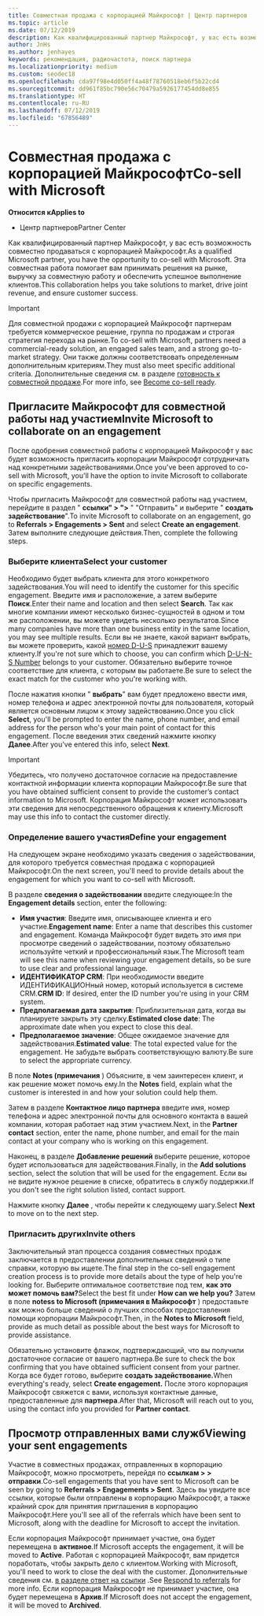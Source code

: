 ```yaml
---
title: Совместная продажа с корпорацией Майкрософт | Центр партнеров
ms.topic: article
ms.date: 07/12/2019
description: Как квалифицированный партнер Майкрософт, у вас есть возможность совместно продаваться с корпорацией Майкрософт. Эта совместная работа помогает вам принимать решения на рынке, выручку за совместную работу и обеспечить успешное выполнение клиентов.
author: JnHs
ms.author: jenhayes
keywords: рекомендация, радиочастота, поиск партнера
ms.localizationpriority: medium
ms.custom: seodec18
ms.openlocfilehash: cda97f98e4d050ff4a48f78760518eb6f5b22cd4
ms.sourcegitcommit: dd961f85bc790e56c70479a5926177454dd8e855
ms.translationtype: HT
ms.contentlocale: ru-RU
ms.lasthandoff: 07/12/2019
ms.locfileid: "67856489"
---
```

# <a name="co-sell-with-microsoft"></a><span data-ttu-id="94a34-105">Совместная продажа с корпорацией Майкрософт</span><span class="sxs-lookup"><span data-stu-id="94a34-105">Co-sell with Microsoft</span></span>

<span data-ttu-id="94a34-106">**Относится к**</span><span class="sxs-lookup"><span data-stu-id="94a34-106">**Applies to**</span></span>

-  <span data-ttu-id="94a34-107">Центр партнеров</span><span class="sxs-lookup"><span data-stu-id="94a34-107">Partner Center</span></span>

<span data-ttu-id="94a34-108">Как квалифицированный партнер Майкрософт, у вас есть возможность совместно продаваться с корпорацией Майкрософт.</span><span class="sxs-lookup"><span data-stu-id="94a34-108">As a qualified Microsoft partner, you have the opportunity to co-sell with Microsoft.</span></span> <span data-ttu-id="94a34-109">Эта совместная работа помогает вам принимать решения на рынке, выручку за совместную работу и обеспечить успешное выполнение клиентов.</span><span class="sxs-lookup"><span data-stu-id="94a34-109">This collaboration helps you take solutions to market, drive joint revenue, and ensure customer success.</span></span>

> [!IMPORTANT]
> <span data-ttu-id="94a34-110">Для совместной продажи с корпорацией Майкрософт партнерам требуется коммерческое решение, группа по продажам и строгая стратегия перехода на рынке.</span><span class="sxs-lookup"><span data-stu-id="94a34-110">To co-sell with Microsoft, partners need a commercial-ready solution, an engaged sales team, and a strong go-to-market strategy.</span></span> <span data-ttu-id="94a34-111">Они также должны соответствовать определенным дополнительным критериям.</span><span class="sxs-lookup"><span data-stu-id="94a34-111">They must also meet specific additional criteria.</span></span> <span data-ttu-id="94a34-112">Дополнительные сведения см. в разделе [готовность к совместной продаже](https://partner.microsoft.com/reach-customers/selling-with-microsoft#become-ready).</span><span class="sxs-lookup"><span data-stu-id="94a34-112">For more info, see [Become co-sell ready](https://partner.microsoft.com/reach-customers/selling-with-microsoft#become-ready).</span></span>

## <a name="invite-microsoft-to-collaborate-on-an-engagement"></a><span data-ttu-id="94a34-113">Пригласите Майкрософт для совместной работы над участием</span><span class="sxs-lookup"><span data-stu-id="94a34-113">Invite Microsoft to collaborate on an engagement</span></span>

<span data-ttu-id="94a34-114">После одобрения совместной работы с корпорацией Майкрософт у вас будет возможность пригласить корпорации Майкрософт сотрудничать над конкретными задействованиями.</span><span class="sxs-lookup"><span data-stu-id="94a34-114">Once you've been approved to co-sell with Microsoft, you'll have the option to invite Microsoft to collaborate on specific engagements.</span></span>

<span data-ttu-id="94a34-115">Чтобы пригласить Майкрософт для совместной работы над участием, перейдите в раздел " **ссылки" > ">** " "Отправить" и выберите " **создать задействование**".</span><span class="sxs-lookup"><span data-stu-id="94a34-115">To invite Microsoft to collaborate on an engagement, go to **Referrals > Engagements > Sent** and select **Create an engagement**.</span></span> <span data-ttu-id="94a34-116">Затем выполните следующие действия.</span><span class="sxs-lookup"><span data-stu-id="94a34-116">Then, complete the following steps.</span></span>

### <a name="select-your-customer"></a><span data-ttu-id="94a34-117">Выберите клиента</span><span class="sxs-lookup"><span data-stu-id="94a34-117">Select your customer</span></span>

<span data-ttu-id="94a34-118">Необходимо будет выбрать клиента для этого конкретного задействования.</span><span class="sxs-lookup"><span data-stu-id="94a34-118">You will need to identify the customer for this specific engagement.</span></span> <span data-ttu-id="94a34-119">Введите имя и расположение, а затем выберите **Поиск**.</span><span class="sxs-lookup"><span data-stu-id="94a34-119">Enter their name and location and then select **Search**.</span></span> <span data-ttu-id="94a34-120">Так как многие компании имеют несколько бизнес-сущностей в одном и том же расположении, вы можете увидеть несколько результатов.</span><span class="sxs-lookup"><span data-stu-id="94a34-120">Since many companies have more than one business entity in the same location, you may see multiple results.</span></span> <span data-ttu-id="94a34-121">Если вы не знаете, какой вариант выбрать, вы можете проверить, какой [номер D-U-S](https://www.dnb.com/duns-number.html) принадлежит вашему клиенту.</span><span class="sxs-lookup"><span data-stu-id="94a34-121">If you're not sure which to choose, you can confirm which [D-U-N-S Number](https://www.dnb.com/duns-number.html) belongs to your customer.</span></span> <span data-ttu-id="94a34-122">Обязательно выберите точное соответствие для клиента, с которым вы работаете.</span><span class="sxs-lookup"><span data-stu-id="94a34-122">Be sure to select the exact match for the customer who you're working with.</span></span> 

<span data-ttu-id="94a34-123">После нажатия кнопки " **выбрать**" вам будет предложено ввести имя, номер телефона и адрес электронной почты для пользователя, который является основным лицом к этому задействованию.</span><span class="sxs-lookup"><span data-stu-id="94a34-123">Once you click **Select**, you'll be prompted to enter the name, phone number, and email address for the person who's your main point of contact for this engagement.</span></span> <span data-ttu-id="94a34-124">После введения этих сведений нажмите кнопку **Далее**.</span><span class="sxs-lookup"><span data-stu-id="94a34-124">After you've entered this info, select **Next**.</span></span>

> [!IMPORTANT]
> <span data-ttu-id="94a34-125">Убедитесь, что получено достаточное согласие на предоставление контактной информации клиента корпорации Майкрософт.</span><span class="sxs-lookup"><span data-stu-id="94a34-125">Be sure that you have obtained sufficient consent to provide the customer’s contact information to Microsoft.</span></span> <span data-ttu-id="94a34-126">Корпорация Майкрософт может использовать эти сведения для непосредственного обращения к клиенту.</span><span class="sxs-lookup"><span data-stu-id="94a34-126">Microsoft may use this info to contact the customer directly.</span></span>

### <a name="define-your-engagement"></a><span data-ttu-id="94a34-127">Определение вашего участия</span><span class="sxs-lookup"><span data-stu-id="94a34-127">Define your engagement</span></span>

<span data-ttu-id="94a34-128">На следующем экране необходимо указать сведения о задействовании, для которого требуется совместная продажа с корпорацией Майкрософт.</span><span class="sxs-lookup"><span data-stu-id="94a34-128">On the next screen, you'll need to provide details about the engagement for which you want to co-sell with Microsoft.</span></span>

<span data-ttu-id="94a34-129">В разделе **сведения о задействовании** введите следующее:</span><span class="sxs-lookup"><span data-stu-id="94a34-129">In the **Engagement details** section, enter the following:</span></span>
- <span data-ttu-id="94a34-130">**Имя участия**: Введите имя, описывающее клиента и его участие.</span><span class="sxs-lookup"><span data-stu-id="94a34-130">**Engagement name**: Enter a name that describes this customer and engagement.</span></span> <span data-ttu-id="94a34-131">Команда Майкрософт будет видеть это имя при просмотре сведений о задействовании, поэтому обязательно используйте четкий и профессиональный язык.</span><span class="sxs-lookup"><span data-stu-id="94a34-131">The Microsoft team will see this name when reviewing your engagement details, so be sure to use clear and professional language.</span></span>
- <span data-ttu-id="94a34-132">**ИДЕНТИФИКАТОР CRM**: При необходимости введите ИДЕНТИФИКАЦИОНный номер, который используется в системе CRM.</span><span class="sxs-lookup"><span data-stu-id="94a34-132">**CRM ID**: If desired, enter the ID number you're using in your CRM system.</span></span>
- <span data-ttu-id="94a34-133">**Предполагаемая дата закрытия**: Приблизительная дата, когда вы планируете закрыть эту сделку.</span><span class="sxs-lookup"><span data-stu-id="94a34-133">**Estimated close date**: The approximate date when you expect to close this deal.</span></span>
- <span data-ttu-id="94a34-134">**Предполагаемое значение**: Общее ожидаемое значение для задействования.</span><span class="sxs-lookup"><span data-stu-id="94a34-134">**Estimated value**: The total expected value for the engagement.</span></span> <span data-ttu-id="94a34-135">Не забудьте выбрать соответствующую валюту.</span><span class="sxs-lookup"><span data-stu-id="94a34-135">Be sure to select the appropriate currency.</span></span>

<span data-ttu-id="94a34-136">В поле **Notes (примечания** ) Объясните, в чем заинтересен клиент, и как решение может помочь ему.</span><span class="sxs-lookup"><span data-stu-id="94a34-136">In the **Notes** field, explain what the customer is interested in and how your solution could help them.</span></span>

 <span data-ttu-id="94a34-137">Затем в разделе **Контактное лицо партнера** введите имя, номер телефона и адрес электронной почты для основного контакта в вашей компании, которая работает над этим участием.</span><span class="sxs-lookup"><span data-stu-id="94a34-137">Next, in the **Partner contact** section, enter the name, phone number, and email for the main contact at your company who is working on this engagement.</span></span>

<span data-ttu-id="94a34-138">Наконец, в разделе **Добавление решений** выберите решение, которое будет использоваться для задействования.</span><span class="sxs-lookup"><span data-stu-id="94a34-138">Finally, in the **Add solutions** section, select the solution that will be used for the engagement.</span></span> <span data-ttu-id="94a34-139">Если вы не видите нужное решение в списке, обратитесь в службу поддержки.</span><span class="sxs-lookup"><span data-stu-id="94a34-139">If you don't see the right solution listed, contact support.</span></span>

<span data-ttu-id="94a34-140">Нажмите кнопку **Далее** , чтобы перейти к следующему шагу.</span><span class="sxs-lookup"><span data-stu-id="94a34-140">Select **Next** to move on to the next step.</span></span>

### <a name="invite-others"></a><span data-ttu-id="94a34-141">Пригласить других</span><span class="sxs-lookup"><span data-stu-id="94a34-141">Invite others</span></span>

<span data-ttu-id="94a34-142">Заключительный этап процесса создания совместных продаж заключается в предоставлении дополнительных сведений о типе справки, которую вы ищете.</span><span class="sxs-lookup"><span data-stu-id="94a34-142">The final step in the co-sell engagement creation process is to provide more details about the type of help you're looking for.</span></span> <span data-ttu-id="94a34-143">Выберите оптимальное соответствие под тем, **как это может помочь вам?**</span><span class="sxs-lookup"><span data-stu-id="94a34-143">Select the best fit under **How can we help you?**</span></span> <span data-ttu-id="94a34-144">Затем в поле **notess to Microsoft (примечания в Майкрософт** ) предоставьте как можно больше сведений о лучших способах предоставления помощи корпорации Майкрософт.</span><span class="sxs-lookup"><span data-stu-id="94a34-144">Then, in the **Notes to Microsoft** field, provide as much detail as possible about the best ways for Microsoft to provide assistance.</span></span>

<span data-ttu-id="94a34-145">Обязательно установите флажок, подтверждающий, что вы получили достаточное согласие от вашего партнера.</span><span class="sxs-lookup"><span data-stu-id="94a34-145">Be sure to check the box confirming that you have obtained sufficient consent from your partner.</span></span> <span data-ttu-id="94a34-146">Когда все будет готово, выберите **создать задействование.**</span><span class="sxs-lookup"><span data-stu-id="94a34-146">When everything's ready, select **Create engagement.**</span></span> <span data-ttu-id="94a34-147">После этого корпорация Майкрософт свяжется с вами, используя контактные данные, предоставленные для **партнера**.</span><span class="sxs-lookup"><span data-stu-id="94a34-147">After that, Microsoft will reach out to you, using the contact info you provided for **Partner contact**.</span></span>

## <a name="viewing-your-sent-engagements"></a><span data-ttu-id="94a34-148">Просмотр отправленных вами служб</span><span class="sxs-lookup"><span data-stu-id="94a34-148">Viewing your sent engagements</span></span>

<span data-ttu-id="94a34-149">Участие в совместных продажах, отправленных в корпорацию Майкрософт, можно просмотреть, перейдя по **ссылкам > > отправки**.</span><span class="sxs-lookup"><span data-stu-id="94a34-149">Co-sell engagements that you have sent to Microsoft can be seen by going to **Referrals > Engagements > Sent**.</span></span> <span data-ttu-id="94a34-150">Здесь вы увидите все ссылки, которые были отправлены в корпорацию Майкрософт, а также крайний срок для принятия приглашения в корпорацию Майкрософт.</span><span class="sxs-lookup"><span data-stu-id="94a34-150">Here you'll see all of the referrals which have been sent to Microsoft, along with the deadline for Microsoft to accept the invitation.</span></span>

<span data-ttu-id="94a34-151">Если корпорация Майкрософт принимает участие, она будет перемещена в **активное**.</span><span class="sxs-lookup"><span data-stu-id="94a34-151">If Microsoft accepts the engagement, it will be moved to **Active**.</span></span> <span data-ttu-id="94a34-152">Работая с корпорацией Майкрософт, вам придется поработать, чтобы закрыть дело с клиентом.</span><span class="sxs-lookup"><span data-stu-id="94a34-152">Working with Microsoft, you'll need to work to close the deal with the customer.</span></span> <span data-ttu-id="94a34-153">Дополнительные сведения см. [в разделе ответ на ссылки](responding-to-referrals.md) .</span><span class="sxs-lookup"><span data-stu-id="94a34-153">See [Respond to referrals](responding-to-referrals.md) for more info.</span></span> <span data-ttu-id="94a34-154">Если корпорация Майкрософт не принимает участие, она будет перемещена в **Архив**.</span><span class="sxs-lookup"><span data-stu-id="94a34-154">If Microsoft does not accept the engagement, it will be moved to **Archived**.</span></span>
